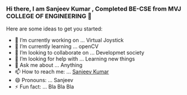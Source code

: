 ### Hi there, I am Sanjeev Kumar , Completed BE-CSE from MVJ COLLEGE OF ENGINEERING 👋


Here are some ideas to get you started:

- 🔭 I’m currently working on ... Virtual Joystick
- 🌱 I’m currently learning ... openCV
- 👯 I’m looking to collaborate on ... Developmet society 
- 🤔 I’m looking for help with ... Learning new things
- 💬 Ask me about ... Anything
- 📫 How to reach me: ... [Sanjeev Kumar](https://www.linkedin.com/in/sanjeev-kumar-588242176/)
- 😄 Pronouns: ... Sanjeev
- ⚡ Fun fact: ... Bla Bla Bla
